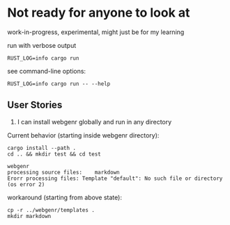 # Not ready for anyone to look at

work-in-progress, experimental, might just be for my learning

run with verbose output
```
RUST_LOG=info cargo run
```

see command-line options:
```
RUST_LOG=info cargo run -- --help
```


## User Stories

1. I can install webgenr globally and run in any directory

Current behavior (starting inside webgenr directory):
```
cargo install --path .
cd .. && mkdir test && cd test

webgenr
processing source files:	markdown
Erorr processing files: Template "default": No such file or directory (os error 2)
```

workaround (starting from above state):
```
cp -r ../webgenr/templates .
mkdir markdown
```